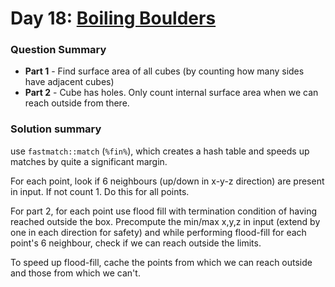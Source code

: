 # Day 18: [Boiling Boulders](https://adventofcode.com/2022/day/18)

### Question Summary
- **Part 1** - Find surface area of all cubes (by counting how many sides have adjacent cubes)
- **Part 2** - Cube has holes. Only count internal surface area when we can reach outside from there. 

### Solution summary 

use `fastmatch::match` (`%fin%`), which creates a hash table and speeds up matches by quite a significant margin. 

For each point, look if 6 neighbours (up/down in x-y-z direction) are present in input. If not count 1. Do this for all points. 

For part 2, for each point use flood fill with termination condition of having reached outside the box. Precompute the min/max x,y,z in input (extend by one in each direction for safety) and while performing flood-fill for each point's 6 neighbour, check if we can reach outside the limits. 

To speed up flood-fill, cache the points from which we can reach outside and those from which we can't. 

